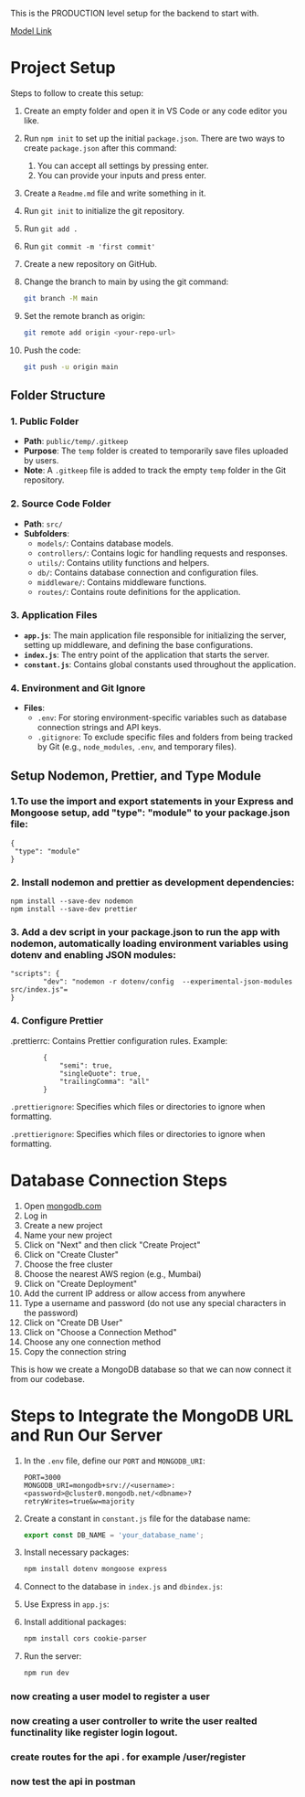 <!-- PAVAN BIRARI  -->

This is the PRODUCTION level setup for the backend to start with.

[Model Link](#)

# Project Setup

Steps to follow to create this setup:

1. Create an empty folder and open it in VS Code or any code editor you like.

2. Run `npm init` to set up the initial `package.json`. There are two ways to create `package.json` after this command:
    1. You can accept all settings by pressing enter.
    2. You can provide your inputs and press enter.

3. Create a `Readme.md` file and write something in it.

4. Run `git init` to initialize the git repository.

5. Run `git add .`

6. Run `git commit -m 'first commit'`

7. Create a new repository on GitHub.

8. Change the branch to main by using the git command:
    ```sh
    git branch -M main
    ```

9. Set the remote branch as origin:
    ```sh
    git remote add origin <your-repo-url>
    ```

10. Push the code:
    ```sh
    git push -u origin main
    ```

## Folder Structure

### 1. Public Folder
- **Path**: `public/temp/.gitkeep`
- **Purpose**: The `temp` folder is created to temporarily save files uploaded by users.
- **Note**: A `.gitkeep` file is added to track the empty `temp` folder in the Git repository.

### 2. Source Code Folder
- **Path**: `src/`
- **Subfolders**:
  - `models/`: Contains database models.
  - `controllers/`: Contains logic for handling requests and responses.
  - `utils/`: Contains utility functions and helpers.
  - `db/`: Contains database connection and configuration files.
  - `middleware/`: Contains middleware functions.
  - `routes/`: Contains route definitions for the application.

### 3. Application Files
- **`app.js`**: The main application file responsible for initializing the server, setting up middleware, and defining the base configurations.
- **`index.js`**: The entry point of the application that starts the server.
- **`constant.js`**: Contains global constants used throughout the application.

### 4. Environment and Git Ignore
- **Files**:
  - `.env`: For storing environment-specific variables such as database connection strings and API keys.
  - `.gitignore`: To exclude specific files and folders from being tracked by Git (e.g., `node_modules`, `.env`, and temporary files).

## Setup Nodemon, Prettier, and Type Module

### 1.To use the import and export statements in your Express and Mongoose setup, add "type": "module" to your package.json file:

    {
     "type": "module"
    }

### 2. Install nodemon and prettier as development dependencies:

    npm install --save-dev nodemon
    npm install --save-dev prettier

### 3. Add a dev script in your package.json to run the app with nodemon, automatically loading environment variables using dotenv and enabling JSON modules:

    "scripts": {
            "dev": "nodemon -r dotenv/config  --experimental-json-modules src/index.js"=
    }

### 4. Configure Prettier

.prettierrc: Contains Prettier configuration rules. Example:

            {
                "semi": true,
                "singleQuote": true,
                "trailingComma": "all"
            }

`.prettierignore`: 
Specifies which files or directories to ignore when formatting. 

`.prettierignore`: 
Specifies which files or directories to ignore when formatting. 
# Database Connection Steps

1. Open [mongodb.com](https://www.mongodb.com/)
2. Log in
3. Create a new project
4. Name your new project
5. Click on "Next" and then click "Create Project"
6. Click on "Create Cluster"
7. Choose the free cluster
8. Choose the nearest AWS region (e.g., Mumbai)
9. Click on "Create Deployment"
10. Add the current IP address or allow access from anywhere
11. Type a username and password (do not use any special characters in the password)
12. Click on "Create DB User"
13. Click on "Choose a Connection Method"
14. Choose any one connection method
15. Copy the connection string

This is how we create a MongoDB database so that we can now connect it from our codebase.

# Steps to Integrate the MongoDB URL and Run Our Server

1. In the `.env` file, define our `PORT` and `MONGODB_URI`:
    ```env
    PORT=3000
    MONGODB_URI=mongodb+srv://<username>:<password>@cluster0.mongodb.net/<dbname>?retryWrites=true&w=majority
    ```
2. Create a constant in `constant.js` file for the database name:
    ```javascript
    export const DB_NAME = 'your_database_name';
    ```
3. Install necessary packages:
    ```sh
    npm install dotenv mongoose express
    ```
4. Connect to the database in `index.js` and `dbindex.js`:
   
5. Use Express in `app.js`:
6. Install additional packages:
    ```sh
    npm install cors cookie-parser
    ```

7. Run the server:
    ```sh
    npm run dev
    ```
    

### now creating a user model to register a user 
### now creating a user controller to write the user realted functinality like register login logout.
### create routes for the api  . for example /user/register
### now test the api in postman


